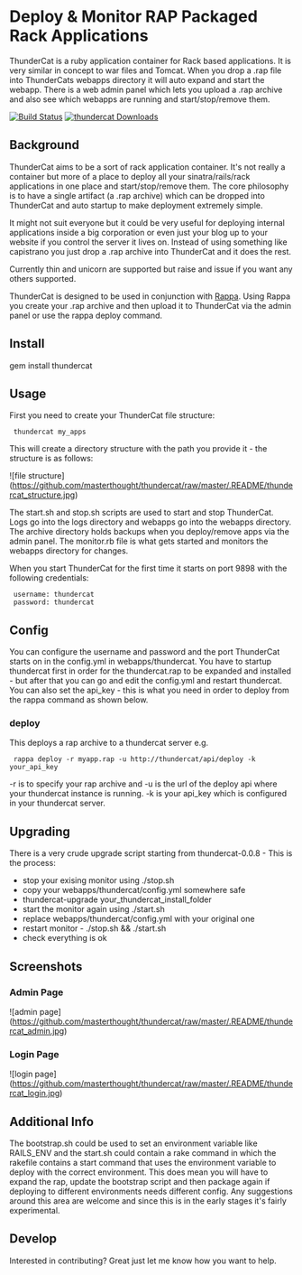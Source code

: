 # Deploy & Monitor RAP Packaged Rack Applications

ThunderCat is a ruby application container for Rack based applications. It is very similar in concept to war files and Tomcat. When you drop a .rap file into ThunderCats webapps directory it will auto expand and start the webapp.
There is a web admin panel which lets you upload a .rap archive and also see which webapps are running and start/stop/remove them.

[![Build Status](https://travis-ci.org/masterthought/thundercat.png?branch=master)](https://travis-ci.org/masterthought/thundercat)
[![thundercat Downloads](http://www.gemetric.me/images/thundercat.gif)](https://rubygems.org/gems/thundercat)

## Background

ThunderCat aims to be a sort of rack application container. It's not really a container but more of a place to deploy all your sinatra/rails/rack applications in one place and start/stop/remove them. The core
philosophy is to have a single artifact (a .rap archive) which can be dropped into ThunderCat and auto startup to make deployment extremely simple.

It might not suit everyone but it could be very useful for deploying internal applications inside a big corporation or even just your blog up to your website if you control the server it lives on. Instead of using something
like capistrano you just drop a .rap archive into ThunderCat and it does the rest.

Currently thin and unicorn are supported but raise and issue if you want any others supported.

ThunderCat is designed to be used in conjunction with [Rappa](https://github.com/masterthought/rappa). Using Rappa you create your .rap archive and then upload it to ThunderCat via the admin panel or use the rappa deploy command.

## Install

gem install thundercat

## Usage

First you need to create your ThunderCat file structure:

     thundercat my_apps

This will create a directory structure with the path you provide it - the structure is as follows:

![file structure]
(https://github.com/masterthought/thundercat/raw/master/.README/thundercat_structure.jpg)

The start.sh and stop.sh scripts are used to start and stop ThunderCat. Logs go into the logs directory and webapps go into the webapps directory. The archive directory holds backups when you deploy/remove apps via the admin panel.
The monitor.rb file is what gets started and monitors the webapps directory for changes.

When you start ThunderCat for the first time it starts on port 9898 with the following credentials:

     username: thundercat
     password: thundercat

## Config

You can configure the username and password and the port ThunderCat starts on in the config.yml in webapps/thundercat. You have to startup thundercat first in order for the thundercat.rap to be expanded and installed - but after that you can go and edit the config.yml and restart thundercat.
You can also set the api_key - this is what you need in order to deploy from the rappa command as shown below.

### deploy

This deploys a rap archive to a thundercat server e.g.

     rappa deploy -r myapp.rap -u http://thundercat/api/deploy -k your_api_key

-r is to specify your rap archive and -u is the url of the deploy api where your thundercat instance is running. -k is your api_key which is configured in your
thundercat server.

## Upgrading

There is a very crude upgrade script starting from thundercat-0.0.8 - This is the process:

   * stop your exising monitor using ./stop.sh
   * copy your webapps/thundercat/config.yml somewhere safe
   * thundercat-upgrade your_thundercat_install_folder
   * start the monitor again using ./start.sh
   * replace webapps/thundercat/config.yml with your original one
   * restart monitor - ./stop.sh && ./start.sh
   * check everything is ok

## Screenshots

### Admin Page

![admin page]
(https://github.com/masterthought/thundercat/raw/master/.README/thundercat_admin.jpg)

### Login Page

![login page]
(https://github.com/masterthought/thundercat/raw/master/.README/thundercat_login.jpg)

## Additional Info

The bootstrap.sh could be used to set an environment variable like RAILS_ENV and the start.sh could contain a rake command in which the rakefile contains a start command that uses the environment variable to deploy with the correct environment.
This does mean you will have to expand the rap, update the bootstrap script and then package again if deploying to different environments needs different config. Any suggestions around this area are welcome and since this is
in the early stages it's fairly experimental.


## Develop

Interested in contributing? Great just let me know how you want to help.

